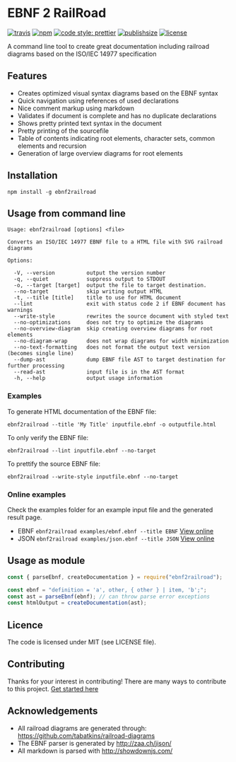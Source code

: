 # EBNF 2 RailRoad

[![travis](https://badgen.now.sh/travis/matthijsgroen/ebnf2railroad?icon=travis)](https://travis-ci.org/matthijsgroen/ebnf2railroad)
[![npm](https://badgen.now.sh/npm/v/ebnf2railroad?icon=npm)](http://npm.im/ebnf2railroad)
[![code style: prettier](https://badgen.now.sh/badge/code%20style/prettier/ff69b4)](https://github.com/prettier/prettier)
[![publishsize](https://badgen.now.sh/packagephobia/publish/ebnf2railroad)](https://packagephobia.now.sh/result?p=ebnf2railroad)
[![license](https://badgen.now.sh/github/license/matthijsgroen/ebnf2railroad)](https://github.com/matthijsgroen/ebnf2railroad)

A command line tool to create great documentation including railroad diagrams
based on the ISO/IEC 14977 specification

## Features

- Creates optimized visual syntax diagrams based on the EBNF syntax
- Quick navigation using references of used declarations
- Nice comment markup using markdown
- Validates if document is complete and has no duplicate declarations
- Shows pretty printed text syntax in the document
- Pretty printing of the sourcefile
- Table of contents indicating root elements, character sets, common elements
  and recursion
- Generation of large overview diagrams for root elements

## Installation

```
npm install -g ebnf2railroad
```

## Usage from command line

```
Usage: ebnf2railroad [options] <file>

Converts an ISO/IEC 14977 EBNF file to a HTML file with SVG railroad diagrams

Options:

  -V, --version          output the version number
  -q, --quiet            suppress output to STDOUT
  -o, --target [target]  output the file to target destination.
  --no-target            skip writing output HTML
  -t, --title [title]    title to use for HTML document
  --lint                 exit with status code 2 if EBNF document has warnings
  --write-style          rewrites the source document with styled text
  --no-optimizations     does not try to optimize the diagrams
  --no-overview-diagram  skip creating overview diagrams for root elements
  --no-diagram-wrap      does not wrap diagrams for width minimization
  --no-text-formatting   does not format the output text version (becomes single line)
  --dump-ast             dump EBNF file AST to target destination for further processing
  --read-ast             input file is in the AST format
  -h, --help             output usage information
```

### Examples

To generate HTML documentation of the EBNF file:

```
ebnf2railroad --title 'My Title' inputfile.ebnf -o outputfile.html
```

To only verify the EBNF file:

```
ebnf2railroad --lint inputfile.ebnf --no-target
```

To prettify the source EBNF file:

```
ebnf2railroad --write-style inputfile.ebnf --no-target
```

### Online examples

Check the examples folder for an example input file and the generated result
page.

- EBNF `ebnf2railroad examples/ebnf.ebnf --title EBNF` [View
  online][example-ebnf]
- JSON `ebnf2railroad examples/json.ebnf --title JSON` [View
  online][example-json]

## Usage as module

```javascript
const { parseEbnf, createDocumentation } = require("ebnf2railroad");

const ebnf = "definition = 'a', other, { other } | item, 'b';";
const ast = parseEbnf(ebnf); // can throw parse error exceptions
const htmlOutput = createDocumentation(ast);
```

## Licence

The code is licensed under MIT (see LICENSE file).

## Contributing

Thanks for your interest in contributing! There are many ways to contribute to
this project. [Get started here](CONTRIBUTING.md)

## Acknowledgements

- All railroad diagrams are generated through:
  https://github.com/tabatkins/railroad-diagrams
- The EBNF parser is generated by http://zaa.ch/jison/
- All markdown is parsed with http://showdownjs.com/

[example-ebnf]: http://htmlpreview.github.io/?https://github.com/matthijsgroen/ebnf2railroad/blob/master/examples/ebnf.html
[example-json]: http://htmlpreview.github.io/?https://github.com/matthijsgroen/ebnf2railroad/blob/master/examples/json.html
